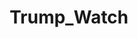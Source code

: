 ---
title: Trump_Watch
crosslinks:
- autotldr
- worldnews
- quotes
- The_Donald
- esist
- AskTrumpSupporters
- EnoughTrumpSpam
- NeutralPolitics
- findareddit
- Impeach_Trump
- AskHistorians
---
